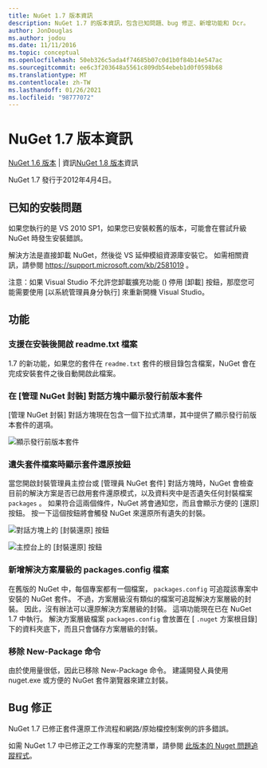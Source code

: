 ```yaml
---
title: NuGet 1.7 版本資訊
description: NuGet 1.7 的版本資訊，包含已知問題、bug 修正、新增功能和 Dcr。
author: JonDouglas
ms.author: jodou
ms.date: 11/11/2016
ms.topic: conceptual
ms.openlocfilehash: 50eb326c5ada4f74685b07c0d1b0f84b14e547ac
ms.sourcegitcommit: ee6c3f203648a5561c809db54ebeb1d0f0598b68
ms.translationtype: MT
ms.contentlocale: zh-TW
ms.lasthandoff: 01/26/2021
ms.locfileid: "98777072"
---
```

# <a name="nuget-17-release-notes"></a>NuGet 1.7 版本資訊

[NuGet 1.6 版本](../release-notes/nuget-1.6.md)  |  資訊[NuGet 1.8 版本](../release-notes/nuget-1.8.md)資訊

NuGet 1.7 發行于2012年4月4日。

## <a name="known-installation-issue"></a>已知的安裝問題
如果您執行的是 VS 2010 SP1，如果您已安裝較舊的版本，可能會在嘗試升級 NuGet 時發生安裝錯誤。

解決方法是直接卸載 NuGet，然後從 VS 延伸模組資源庫安裝它。  如需相關資訊，請參閱 <https://support.microsoft.com/kb/2581019> 。

注意：如果 Visual Studio 不允許您卸載擴充功能 () 停用 [卸載] 按鈕，那麼您可能需要使用 [以系統管理員身分執行] 來重新開機 Visual Studio。

## <a name="features"></a>功能

### <a name="support-opening-readmetxt-file-after-installation"></a>支援在安裝後開啟 readme.txt 檔案
1.7 的新功能，如果您的套件在 `readme.txt` 套件的根目錄包含檔案，NuGet 會在完成安裝套件之後自動開啟此檔案。

### <a name="show-prerelease-packages-in-the-manage-nuget-packages-dialog"></a>在 [管理 NuGet 封裝] 對話方塊中顯示發行前版本套件
[管理 NuGet 封裝] 對話方塊現在包含一個下拉式清單，其中提供了顯示發行前版本套件的選項。

![顯示發行前版本套件](./media/prerelease-dropdown.png)

### <a name="show-package-restore-button-when-package-files-are-missing"></a>遺失套件檔案時顯示套件還原按鈕
當您開啟封裝管理員主控台或 [管理員 NuGet 套件] 對話方塊時，NuGet 會檢查目前的解決方案是否已啟用套件還原模式，以及資料夾中是否遺失任何封裝檔案 `packages` 。 如果符合這兩個條件，NuGet 將會通知您，而且會顯示方便的 [還原] 按鈕。 按一下這個按鈕將會觸發 NuGet 來還原所有遺失的封裝。

![對話方塊上的 [封裝還原] 按鈕](./media/packagerestore-dialog.png)

![主控台上的 [封裝還原] 按鈕](./media/packagerestore-console.png)

### <a name="add-solution-level-packagesconfig-file"></a>新增解決方案層級的 packages.config 檔案
在舊版的 NuGet 中，每個專案都有一個檔案， `packages.config` 可追蹤該專案中安裝的 NuGet 套件。 不過，方案層級沒有類似的檔案可追蹤解決方案層級的封裝。 因此，沒有辦法可以還原解決方案層級的封裝。
這項功能現在已在 NuGet 1.7 中執行。 解決方案層級檔案 `packages.config` 會放置在 [ `.nuget` 方案根目錄] 下的資料夾底下，而且只會儲存方案層級的封裝。

### <a name="remove-new-package-command"></a>移除 New-Package 命令
由於使用量很低，因此已移除 New-Package 命令。 建議開發人員使用 nuget.exe 或方便的 NuGet 套件瀏覽器來建立封裝。

## <a name="bug-fixes"></a>Bug 修正
NuGet 1.7 已修正套件還原工作流程和網路/原始檔控制案例的許多錯誤。

如需 NuGet 1.7 中已修正之工作專案的完整清單，請參閱 [此版本的 Nuget 問題追蹤程式](http://nuget.codeplex.com/workitem/list/advanced?keyword=&status=Closed&type=All&priority=All&release=NuGet%201.7&assignedTo=All&component=All&sortField=Votes&sortDirection=Descending&page=0)。

